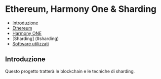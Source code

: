 # Ethereum, Harmony One & Sharding


* [Introduzione](#intro)
* [Ethereum](#ethereum)
* [Harmony ONE](#harmony)
* [Sharding] (#sharding)
* [Software utilizzati](#software)

<a name="intro"></a>
##  Introduzione

Questo progetto tratterà le blockchain e le tecniche di sharding.






